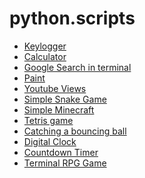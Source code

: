 # python.scripts

<ul>
  <li>
    <a href="https://github.com/alani4837/python.scripts/blob/master/keylogger.py">Keylogger</a>
  </li>
  <li>
    <a href="https://github.com/alani4837/Python-Scripts/blob/master/calculator.py">Calculator</a>
  </li>
  <li>
    <a href="https://github.com/alani4837/Python-Scripts/blob/master/PyGoogle.py">Google Search in terminal</a>
  </li>
  <li>
    <a href="https://github.com/alani4837/Python-Scripts/blob/master/PyPaint.py">Paint</a>
  </li>
  <li>
    <a href="https://github.com/alani4837/Python-Scripts/blob/master/get_youtube_views.py">Youtube Views</a>
  </li>
  <li>
    <a href="https://github.com/alani4837/Python-Scripts/blob/master/snake.py">Simple Snake Game</a>
  </li>
  <li>
    <a href="https://github.com/alani4837/Python-Scripts/tree/master/Minecraft">Simple Minecraft</a>
  </li>
  <li>
  <a href="https://github.com/alani4837/Python-Scripts/tree/master/tetris">Tetris game</a>
  </li>
  <li>
  <a href="https://github.com/alani4837/Python-Scripts/tree/master/catching-a-bouncing-ball">Catching a bouncing ball</a>
  </li>
  <li>
  <a href="https://github.com/alani4837/Python-Scripts/blob/master/digital_clock.py">Digital Clock</a>
  </li>
  <li>
  <a href="https://github.com/alani4837/Python-Scripts/blob/master/countdown_timer.py">Countdown Timer</a>
  </li>
  <li>
  <a href="https://github.com/alani4837/Python-Scripts/blob/master/RPG-game.py">Terminal RPG Game</a>
  </li>

</ul>
